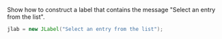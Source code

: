 Show how to construct a label that contains the message "Select an entry from the list".
```java
jlab = new JLabel("Select an entry from the list");
```

